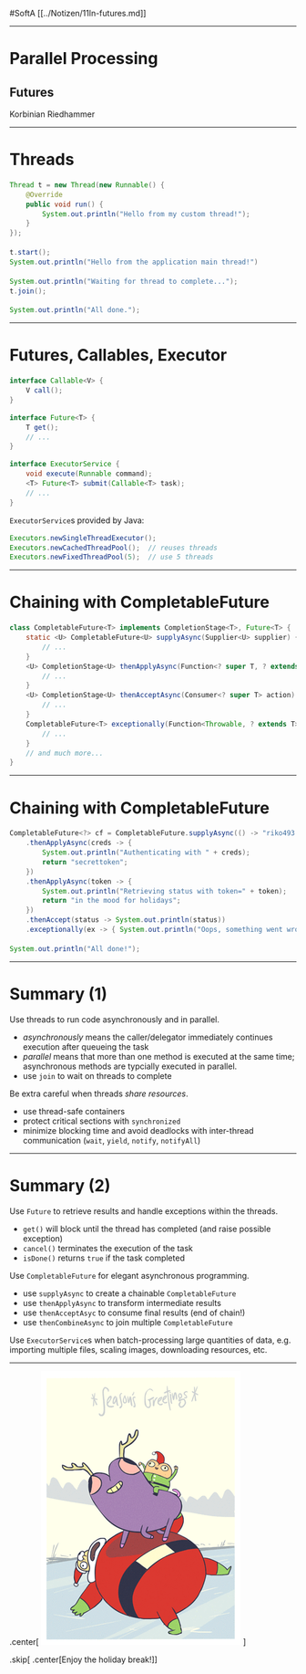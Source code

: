 #SoftA [[../Notizen/11ln-futures.md]]

---

# Parallel Processing

## Futures

Korbinian Riedhammer

---

# Threads

```java
Thread t = new Thread(new Runnable() {
	@Override
	public void run() {
		System.out.println("Hello from my custom thread!");
	}
});

t.start();
System.out.println("Hello from the application main thread!")

System.out.println("Waiting for thread to complete...");
t.join();

System.out.println("All done.");
```

---

# Futures, Callables, Executor

```java
interface Callable<V> {
	V call();
}
```

```java
interface Future<T> {
	T get();
	// ...
}
```

```java
interface ExecutorService {
	void execute(Runnable command);
	<T> Future<T> submit(Callable<T> task);
	// ...
}
```

`ExecutorService`s provided by Java:

```java
Executors.newSingleThreadExecutor();
Executors.newCachedThreadPool();  // reuses threads
Executors.newFixedThreadPool(5);  // use 5 threads
```

---

# Chaining with CompletableFuture

```java
class CompletableFuture<T> implements CompletionStage<T>, Future<T> {
	static <U> CompletableFuture<U> supplyAsync(Supplier<U> supplier) { 
		// ...
	}
	<U> CompletionStage<U> thenApplyAsync(Function<? super T, ? extends U> fn) {
		// ...
	}
	<U> CompletionStage<U> thenAcceptAsync(Consumer<? super T> action) { 
		// ...
	}
	CompletableFuture<T> exceptionally(Function<Throwable, ? extends T> fn) {
		// ...
	}
	// and much more...
}
```

---

# Chaining with CompletableFuture

```java
CompletableFuture<?> cf = CompletableFuture.supplyAsync(() -> "riko493:12345")
	.thenApplyAsync(creds -> {
		System.out.println("Authenticating with " + creds);
		return "secrettoken";
	})
	.thenApplyAsync(token -> {
		System.out.println("Retrieving status with token=" + token);
		return "in the mood for holidays";
	})
	.thenAccept(status -> System.out.println(status))
	.exceptionally(ex -> { System.out.println("Oops, something went wrong: " + ex); return null; });

System.out.println("All done!");
```

---

# Summary (1)

Use threads to run code asynchronously and in parallel.

- _asynchronously_ means the caller/delegator immediately continues execution after queueing the task
- _parallel_ means that more than one method is executed at the same time; asynchronous methods are typcially executed in parallel.
- use `join` to wait on threads to complete

Be extra careful when threads _share resources_.

- use thread-safe containers
- protect critical sections with `synchronized`
- minimize blocking time and avoid deadlocks with inter-thread communication (`wait`, `yield`, `notify`, `notifyAll`)

---

# Summary (2)

Use `Future` to retrieve results and handle exceptions within the threads.

- `get()` will block until the thread has completed (and raise possible exception)
- `cancel()` terminates the execution of the task
- `isDone()` returns `true` if the task completed

Use `CompletableFuture` for elegant asynchronous programming.

- use `supplyAsync` to create a chainable `CompletableFuture`
- use `thenApplyAsync` to transform intermediate results
- use `thenAcceptAsyc` to consume final results (end of chain!)
- use `thenCombineAsync` to join multiple `CompletableFuture`

Use `ExecutorService`s when batch-processing large quantities of data, e.g. importing multiple files, scaling images, downloading resources, etc.


---

.center[
![holidays](../ohm-softa.github.io/assets/giphy-holidays.gif)
]

.skip[
.center[Enjoy the holiday break!]]